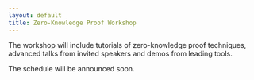 ```yaml
---
layout: default
title: Zero-Knowledge Proof Workshop
---
```


The workshop will include tutorials of zero-knowledge proof techniques, advanced talks from invited speakers and demos from leading tools. 

The schedule will be announced soon. 

